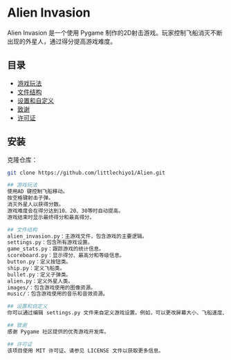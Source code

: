 # Alien Invasion

Alien Invasion 是一个使用 Pygame 制作的2D射击游戏。玩家控制飞船消灭不断出现的外星人，通过得分提高游戏难度。

## 目录

- [游戏玩法](#游戏玩法)
- [文件结构](#文件结构)
- [设置和自定义](#设置和自定义)
- [致谢](#致谢)
- [许可证](#许可证)

## 安装

克隆仓库：

   ```sh
   git clone https://github.com/littlechiyo1/Alien.git

## 游戏玩法
使用AD 键控制飞船移动。
按空格键射击子弹。
消灭外星人以获得分数。
游戏难度会在得分达到10、20、30等时自动提高。
游戏结束时显示最终得分和最高得分。

## 文件结构
alien_invasion.py：主游戏文件，包含游戏的主要逻辑。
settings.py：包含所有游戏设置。
game_stats.py：跟踪游戏的统计信息。
scoreboard.py：显示得分、最高分和等级信息。
button.py：定义按钮类。
ship.py：定义飞船类。
bullet.py：定义子弹类。
alien.py：定义外星人类。
images/：包含游戏使用的图像资源。
music/：包含游戏使用的音乐和音效资源。

## 设置和自定义
你可以通过编辑 settings.py 文件来自定义游戏设置。例如，可以更改屏幕大小、飞船速度、子弹速度等。

## 致谢
感谢 Pygame 社区提供的优秀游戏开发库。

## 许可证
该项目使用 MIT 许可证。请参见 LICENSE 文件以获取更多信息。
